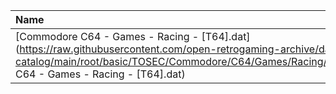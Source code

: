 |Name|Size|
|:---|---:|
|[Commodore C64 - Games - Racing - [T64].dat](https://raw.githubusercontent.com/open-retrogaming-archive/dat-catalog/main/root/basic/TOSEC/Commodore/C64/Games/Racing/[T64]/Commodore C64 - Games - Racing - [T64].dat)|500197|
